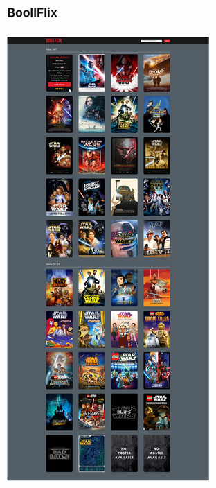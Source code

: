 # BoollFlix <h1>
![Boolflix by Alexander Orlov](https://github.com/alessandro-orlov/projects-preview-images/blob/main/boolflix-git-preview-by-Alexander-Orlov.png)
